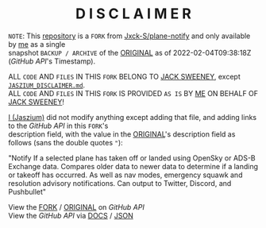 <h1 align="center">D I S C L A I M E R</h1>

`NOTE`: This [repository][4] is a `FORK` from [Jxck-S/plane-notify][2] and only available by [me][3] as a single<br>
snapshot `BACKUP / ARCHIVE` of the [ORIGINAL][2] as of 2022-02-04T09:38:18Z (*GitHub API*'s Timestamp).

ALL `CODE` AND `FILES` IN THIS `FORK` BELONG TO [JACK SWEENEY][1], except [`JASZIUM_DISCLAIMER.md`][5].<br>
ALL `CODE` AND `FILES` IN THIS `FORK` IS PROVIDED `AS IS` BY [ME][3] ON BEHALF OF [JACK SWEENEY][1]!

[I (Jaszium)][3] did not modify anything except adding that file, and adding links to the *GitHub API* in this `FORK`'s<br>
description field, with the value in the [ORIGINAL][2]'s description field as follows (sans the double quotes `"`):

"Notify If a selected plane has taken off or landed using OpenSky or ADS-B Exchange data. Compares older data to newer data to determine if a landing or takeoff has occurred. As well as nav modes, emergency squawk and resolution advisory notifications. Can output to Twitter, Discord, and Pushbullet"

View the [FORK][7] / [ORIGINAL][6] on *GitHub API*<br>
View the *GitHub API* via [DOCS][9] / [JSON][8]

[1]:https://github.com/Jxck-S
[2]:https://github.com/Jxck-S/plane-notify
[3]:https://github.com/jaszium/
[4]:https://github.com/jaszium/plane-notify
[5]:https://github.com/jaszium/plane-notify/blob/multi/JASZIUM_DISCLAIMER.md
[6]:https://api.github.com/repos/Jxck-S/plane-notify
[7]:https://api.github.com/repos/jaszium/plane-notify
[8]:https://api.github.com/
[9]:https://docs.github.com/en/rest
